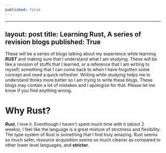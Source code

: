 ```yaml
---
published: false
---
```

---
layout: post
title: Learning Rust, A series of revision blogs
published: True
---

These will be a  series of blogs talking about my experience while learning ***RUST*** and making sure that I understand what I am studying. These will be like a revision of stuffs that I learned, or a reference that I am writing to myself, something that I can come back to when I have forgotten some concept and need a quick refresher. Writing while studying helps me to understand thinks more better so I am trying to write these blogs. These blogs may contain a lot of mistakes and I apologize for that. Please let me know if you find anything wrong.

# Why Rust?

***Rust***, I love it. Eventhough I haven't spent much time with it (about 2 weeks), I feel like the language is a great mixture of strictness and flexibility.  The type system of Rust is something that I find truly amazing. Rust seems so much safer, resource acquisition seems so much cleaner as compared to other lower level languages, and **stricter**.